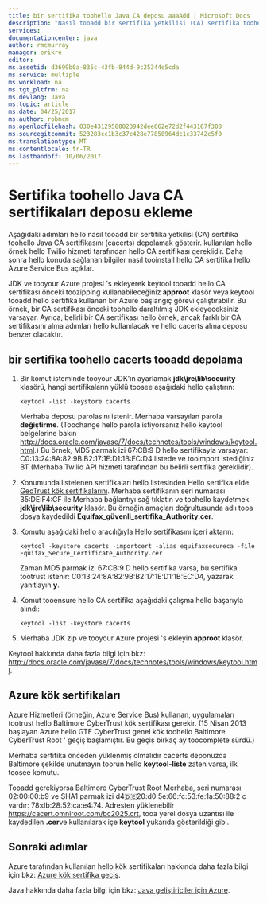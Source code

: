 ```yaml
---
title: bir sertifika toohello Java CA deposu aaaAdd | Microsoft Docs
description: "Nasıl tooadd bir sertifika yetkilisi (CA) sertifika toohello Java CA sertifikasını (cacerts) depolamak Twilio hizmet veya Azure Service Bus için öğrenin."
services: 
documentationcenter: java
author: rmcmurray
manager: erikre
editor: 
ms.assetid: d3699b0a-835c-43fb-844d-9c25344e5cda
ms.service: multiple
ms.workload: na
ms.tgt_pltfrm: na
ms.devlang: Java
ms.topic: article
ms.date: 04/25/2017
ms.author: robmcm
ms.openlocfilehash: 030e43129580023942dee662e72d2f443167f308
ms.sourcegitcommit: 523283cc1b3c37c428e77850964dc1c33742c5f0
ms.translationtype: MT
ms.contentlocale: tr-TR
ms.lasthandoff: 10/06/2017
---
```

# <a name="adding-a-certificate-toohello-java-ca-certificates-store"></a>Sertifika toohello Java CA sertifikaları deposu ekleme
Aşağıdaki adımları hello nasıl tooadd bir sertifika yetkilisi (CA) sertifika toohello Java CA sertifikasını (cacerts) depolamak gösterir. kullanılan hello örnek hello Twilio hizmeti tarafından hello CA sertifikası gereklidir. Daha sonra hello konuda sağlanan bilgiler nasıl tooinstall hello CA sertifika hello Azure Service Bus açıklar. 

JDK ve tooyour Azure projesi 's ekleyerek keytool tooadd hello CA sertifikası önceki toozipping kullanabileceğiniz **approot** klasör veya keytool tooadd hello sertifika kullanan bir Azure başlangıç görevi çalıştırabilir. Bu örnek, bir CA sertifikası önceki toohello daraltılmış JDK ekleyeceksiniz varsayar. Ayrıca, belirli bir CA sertifikası hello örnek, ancak farklı bir CA sertifikasını alma adımları hello kullanılacak ve hello cacerts alma deposu benzer olacaktır.

## <a name="tooadd-a-certificate-toohello-cacerts-store"></a>bir sertifika toohello cacerts tooadd depolama
1. Bir komut isteminde tooyour JDK'ın ayarlamak **jdk\jre\lib\security** klasörü, hangi sertifikaların yüklü toosee aşağıdaki hello çalıştırın:
   
    `keytool -list -keystore cacerts`
   
    Merhaba deposu parolasını istenir. Merhaba varsayılan parola **değiştirme**. (Toochange hello parola istiyorsanız hello keytool belgelerine bakın <http://docs.oracle.com/javase/7/docs/technotes/tools/windows/keytool.html>.) Bu örnek, MD5 parmak izi 67:CB:9 D hello sertifikayla varsayar: C0:13:24:8A:82:9B:B2:17:1E:D1:1B:EC:D4 listede ve tooimport istediğiniz BT (Merhaba Twilio API hizmeti tarafından bu belirli sertifika gereklidir).
2. Konumunda listelenen sertifikaları hello listesinden Hello sertifika elde [GeoTrust kök sertifikalarını](http://www.geotrust.com/resources/root-certificates/). Merhaba sertifikanın seri numarası 35:DE:F4:CF ile Merhaba bağlantıyı sağ tıklatın ve toohello kaydetmek **jdk\jre\lib\security** klasör. Bu örneğin amaçları doğrultusunda adlı tooa dosya kaydedildi **Equifax\_güvenli\_sertifika\_Authority.cer**.
3. Komutu aşağıdaki hello aracılığıyla Hello sertifikasını içeri aktarın:
   
    `keytool -keystore cacerts -importcert -alias equifaxsecureca -file Equifax_Secure_Certificate_Authority.cer`
   
    Zaman MD5 parmak izi 67:CB:9 D hello sertifika varsa, bu sertifika tootrust istenir: C0:13:24:8A:82:9B:B2:17:1E:D1:1B:EC:D4, yazarak yanıtlayın **y**.
4. Komut tooensure hello CA sertifika aşağıdaki çalışma hello başarıyla alındı:
   
    `keytool -list -keystore cacerts`
5. Merhaba JDK zip ve tooyour Azure projesi 's ekleyin **approot** klasör.

Keytool hakkında daha fazla bilgi için bkz: <http://docs.oracle.com/javase/7/docs/technotes/tools/windows/keytool.html>.

## <a name="azure-root-certificates"></a>Azure kök sertifikaları
Azure Hizmetleri (örneğin, Azure Service Bus) kullanan, uygulamaları tootrust hello Baltimore CyberTrust kök sertifikası gerekir. (15 Nisan 2013 başlayan Azure hello GTE CyberTrust genel kök toohello Baltimore CyberTrust Root ' geçiş başlamıştır. Bu geçiş birkaç ay toocomplete sürdü.)

Merhaba sertifika önceden yüklenmiş olmalıdır cacerts deponuzda Baltimore şekilde unutmayın toorun hello **keytool-liste** zaten varsa, ilk toosee komutu.

Tooadd gerekiyorsa Baltimore CyberTrust Root Merhaba, seri numarası 02:00:00:b9 ve SHA1 parmak izi d4:de:20:d0:5e:66:fc:53:fe:1a:50:88:2 c vardır: 78:db:28:52:ca:e4:74. Adresten yüklenebilir <https://cacert.omniroot.com/bc2025.crt>, tooa yerel dosya uzantısı ile kaydedilen **.cer**ve kullanılarak içe **keytool** yukarıda gösterildiği gibi.

## <a name="next-steps"></a>Sonraki adımlar
Azure tarafından kullanılan hello kök sertifikaları hakkında daha fazla bilgi için bkz: [Azure kök sertifika geçiş](http://blogs.msdn.com/b/windowsazure/archive/2013/03/15/windows-azure-root-certificate-migration.aspx).

Java hakkında daha fazla bilgi için bkz: [Java geliştiriciler için Azure](/java/azure).

